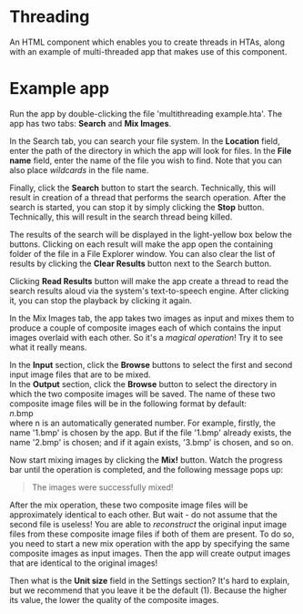 # Threading
An HTML component which enables you to create threads in HTAs, along with an example of multi-threaded app that makes use of this component.

# Example app
Run the app by double-clicking the file 'multithreading example.hta'. The app has two tabs: **Search** and **Mix Images**.

In the Search tab, you can search your file system. In the **Location** field, enter the path of the directory in which the app will look for files. In the **File name** field, enter the name of the file you wish to find. Note that you can also place *wildcards* in the file name.

Finally, click the **Search** button to start the search. Technically, this will result in creation of a thread that performs the search operation. After the search is started, you can stop it by simply clicking the **Stop** button. Technically, this will result in the search thread being killed.

The results of the search will be displayed in the light-yellow box below the buttons. Clicking on each result will make the app open the containing folder of the file in a File Explorer window. You can also clear the list of results by clicking the **Clear Results** button next to the Search button.

Clicking **Read Results** button will make the app create a thread to read the search results aloud via the system's text-to-speech engine. After clicking it, you can stop the playback by clicking it again.

In the Mix Images tab, the app takes two images as input and mixes them to produce a couple of composite images each of which contains the input images overlaid with each other. So it's a *magical operation*! Try it to see what it really means.

In the **Input** section, click the **Browse** buttons to select the first and second input image files that are to be mixed.  
In the **Output** section, click the **Browse** button to select the directory in which the two composite images will be saved. The name of these two composite image files will be in the following format by default:  
*n*.bmp  
where n is an automatically generated number. For example, firstly, the name '1.bmp' is chosen by the app. But if the file '1.bmp' already exists, the name '2.bmp' is chosen; and if it again exists, '3.bmp' is chosen, and so on.

Now start mixing images by clicking the **Mix!** button. Watch the progress bar until the operation is completed, and the following message pops up:

> The images were successfully mixed!

After the mix operation, these two composite image files will be approximately identical to each other. But wait - do not assume that the second file is useless! You are able to *reconstruct* the original input image files from these composite image files if both of them are present. To do so, you need to start a new mix operation with the app by specifying the same composite images as input images. Then the app will create output images that are identical to the original images!

Then what is the **Unit size** field in the Settings section? It's hard to explain, but we recommend that you leave it be the default (1). Because the higher its value, the lower the quality of the composite images.
